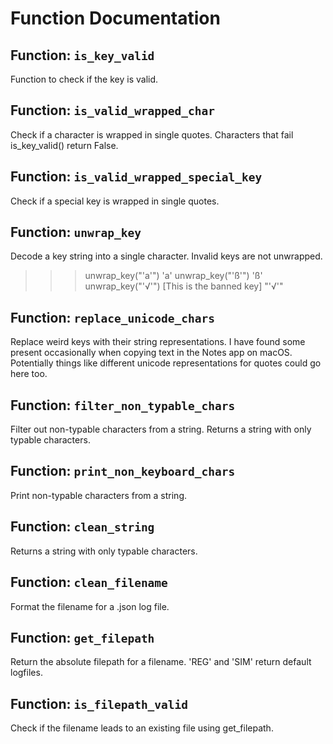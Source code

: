 # Function Documentation

## Function: `is_key_valid`
Function to check if the key is valid.
## Function: `is_valid_wrapped_char`
Check if a character is wrapped in single quotes.
Characters that fail is_key_valid() return False.
## Function: `is_valid_wrapped_special_key`
Check if a special key is wrapped in single quotes.
## Function: `unwrap_key`
Decode a key string into a single character.
Invalid keys are not unwrapped.
>>> unwrap_key("'a'")
'a'
>>> unwrap_key("'ß'")
'ß'
>>> unwrap_key("'√'") [This is the banned key]
"'√'"
## Function: `replace_unicode_chars`
Replace weird keys with their string representations.
I have found some present occasionally when copying text in the Notes app on macOS.
Potentially things like different unicode representations for quotes could go here too.
## Function: `filter_non_typable_chars`
Filter out non-typable characters from a string.
Returns a string with only typable characters.
## Function: `print_non_keyboard_chars`
Print non-typable characters from a string.
## Function: `clean_string`
Returns a string with only typable characters.
## Function: `clean_filename`
Format the filename for a .json log file.
## Function: `get_filepath`
Return the absolute filepath for a filename. 'REG' and 'SIM' return default logfiles.
## Function: `is_filepath_valid`
Check if the filename leads to an existing file using get_filepath.
